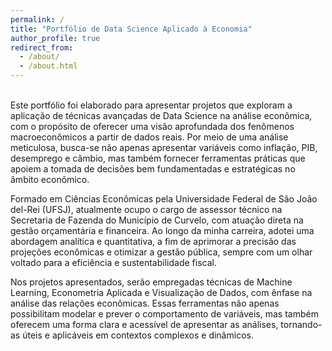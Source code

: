 ```yaml
---
permalink: /
title: "Portfólio de Data Science Aplicado à Economia"
author_profile: true
redirect_from: 
  - /about/
  - /about.html
---
```


<br>
Este portfólio foi elaborado para apresentar projetos que exploram a aplicação de técnicas avançadas de Data Science na análise econômica, com o propósito de oferecer uma visão aprofundada dos fenômenos macroeconômicos a partir de dados reais. Por meio de uma análise meticulosa, busca-se não apenas apresentar variáveis como inflação, PIB, desemprego e câmbio, mas também fornecer ferramentas práticas que apoiem a tomada de decisões bem fundamentadas e estratégicas no âmbito econômico.

Formado em Ciências Econômicas pela Universidade Federal de São João del-Rei (UFSJ), atualmente ocupo o cargo de assessor técnico na Secretaria de Fazenda do Município de Curvelo, com atuação direta na gestão orçamentária e financeira. Ao longo da minha carreira, adotei uma abordagem analítica e quantitativa, a fim de aprimorar a precisão das projeções econômicas e otimizar a gestão pública, sempre com um olhar voltado para a eficiência e sustentabilidade fiscal.

Nos projetos apresentados, serão empregadas técnicas de Machine Learning, Econometria Aplicada e Visualização de Dados, com ênfase na análise das relações econômicas. Essas ferramentas não apenas possibilitam modelar e prever o comportamento de variáveis, mas também oferecem uma forma clara e acessível de apresentar as análises, tornando-as úteis e aplicáveis em contextos complexos e dinâmicos.
